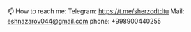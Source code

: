 📫 How to reach me:
Telegram: https://t.me/sherzodtdtu
Mail: eshnazarov044@gmail.com
phone: +998900440255
